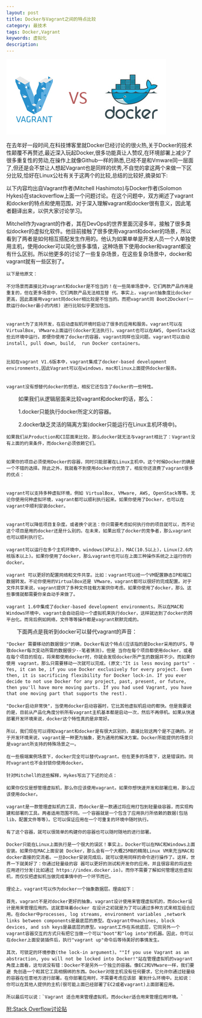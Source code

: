 ```yaml
---
layout: post
title: Docker与Vagrant之间的特点比较
category: 最技术
tags: Docker,Vagrant
keywords: 虚拟化
description:
---
```


![Alt text](/public/img/tech/2014-04-05-01.jpg)

在去年好一段时间,在科技博客里就Docker已经讨论的很火热,关于Docker的技术性颠覆不再赘述,最近深入玩起Docker,很多功能真让人赞叹,在环境部署上减少了很多重复性的劳动,在操作上就像Github一样的熟悉,已经不是和Vmware同一层面了,但还是会不禁让人想起Vagrant也是同样的优秀,不自觉的拿这两个来做一下区分比较,恰好在Linux公社有关于这两个的比较,总结的比较好,摘录如下:


以下内容均出自Vagrant作者(Mitchell Hashimoto)与Docker作者(Solomon Hykes)在stackoverflow上面一个问题讨论。在这个问题中，双方阐述了vagrant和docker的特点和使用范围，对于深入理解vagrant和docker很有意义，因此笔者翻译出来，以供大家讨论学习。

Mitchell作为vagrant的作者，其在DevOps的世界里面沉浸多年，接触了很多类似docker的虚拟化软件。他目前接触了很多使用vagrant和docker的场景，所以看到了两者是如何相互搭配发生作用的。他认为如果单单是开发人员一个人单独使用主机，使用docker可以简化很多事情，这种场景下使用docker和vagrant都没有什么区别。所以他更多的讨论了一些复杂场景，在这些复杂场景中，docker和vagrant就有一些区别了。

    以下是他原文：

    不分场景而直接比对vagrant和docker是不恰当的！在一些简单场景中，它们两款产品作用是重复的，但在更多场景中，它们两款产品无法相互替 代。事实上，vagrant抽象度比docker更高，因此直接用vagrant同docker相比较是不恰当的。而把vagrant同 Boot2Docker(一款运行docker最小的内核) 进行比较似乎更加恰当。


    vagrant为了支持开发，在启动虚拟机环境时启动了很多的应用和服务。vagrant可以在VirtualBox, VMware上面运行(docker无法执行)。vagrant也可以在AWS, OpenStack这些云环境中运行。即便你使用了docker的容器，vagrant同样也没问题。vagrant可以自动install, pull down, build,  run Docker containers。


    比如在vagrant V1.6版本中，vagrant集成了docker-based development environments,因此Vagrant可以在windows，mac和linux上面提供docker服务。


    vagrant没有想替代docker的想法，相反它还包含了docker的一些特性。

　　
    如果我们从逻辑层面来比较vagrant和docker的话，那么：

　　
    1.docker只能执行docker所定义的容器。

　　
    2.docker缺乏灵活的隔离方案(docker只能运行在Linux主机环境中)。


    如果我们从Production和CI层面来比较，那么docker就无法与vagrant相比了：Vagrant没有上面的约束条件，而docker必须依赖它们。


    如果你的项目必须使用Docker的容器，同时只能部署在Linux主机中。这个时候Docker的确是一个不错的选择。除此之外，我就看不到使用docker的优势了，相反你还浪费了vagrant很多的优点：


    vagrant可以支持多种虚拟环境，例如 VirtualBox, VMware, AWS, OpenStack等等。无论你使用何种虚拟环境，vagrant都可以顺利执行起来。如果你使用了Docker，也可以在vagrant中顺利安装docker。


    vagrant可以降低项目复杂度。或者换个说法：你只需要考虑如何执行你的项目就可以，而不论这个项目是用的docker还是什么别的。在未来，如果出现了docker的竞争者，那么vagrant也可以顺利执行它。

    vagrant可以运行在多个主机环境中，windows(XP以上)，MAC(10.5以上)，Linux(2.6内核版本以上)。如果你使用了docker，那么vagrant也可以在上面三种操作系统之上运行你的docker。

    vagrant 可以更好的配置网络和文件共享。比如：vagrant可以给一个VM配置静态IP和端口数据转发。不论你使用的VirtualBox还是 VMware，vagrant都可以很好的完成配置。对于文件共享来说，vagrant提供了多种文件挂载方案供你考虑。如果你使用了docker，那么 这些事情就都需要你亲自动手来做了。

    vagrant 1.6中集成了docker-based development environments。所以在MAC和Windows环境中，vagrant会自动启动一个虚拟机来执行docker，这样就达到了docker的跨平台化。而背后例如网络，文件等等操作都是vagrant默默完成的。

　　下面两点是我听到docker可以替代vagrant的声音：

    "Docker 需要移动的数据很少"的确，Docker有这个特点(应该指的是Docker采用的UFS，导致docker每次变动所需的数据很少--笔者猜测)。但是 当你在每个项目都使用docker，或者在每个项目的现在，将来都使用docker时，你就会发现docker所产生的数据并不少。而如果你使用 vagrant，那么只需要移动一次就可以完成。(原文:"It is less moving parts" - Yes, it can be, if you use Docker exclusively for every project. Even then, it is sacrificing flexibility for Docker lock-in. If you ever decide to not use Docker for any project, past, present, or future, then you'll have more moving parts. If you had used Vagrant, you have that one moving part that supports the rest).

    "Docker启动非常快"，当使用docker启动容器时，它比其他虚拟机启动的都快。但是我要说的是，目前从产品化角度分析所有vagrant主机基本都是启动一次，然后不再停机。如果从快速部署开发环境来说，docker这个特性真的是非常好。

    所以，我们现在可以得知vagrant和docker是有很大区别的，直接比较这两个是不正确的。对于开发环境来说，vagrant是一种更为抽象，更为通用的解决方案。Docker所能提供的场景只是vagrant所支持的特殊场景之一。

    在一些极端案例场景下，docker完全可以替代vagrant。但在更多的场景下，这是错误的。同时vagrant也不会封锁你使用docker。

    针对Mitchell的这些解释，Hykes写出了下述的论点：

    如果你仅仅是想管理虚拟机，那么你应该使用vagrant。如果你想快速开发和部署应用，那么应该使用docker。

    vagrant是一款管理虚拟机的工具，而docker是一款通过将应用打包到轻量级容器，而实现构建和部署的工具。两者适用范围不同。一个容器就是一个包含了应用执行所依赖的数据(包括lib，配置文件等等)。它可以保证应用在一个可重复的环境中随时执行。

    有了这个容器，就可以很简单的构建你的容器也可以随时随地的进行部署。

    Docker只能在Linux上面执行是一个很大的误区！事实上，Docker可以在MAC和Windows上面安装。如果你在MAC上面安装 Docker，那么会有一个大概25MB的精简Linux VM来充当MAC和docker直接的交流者。一旦Docker安装完成后，就可以使用同样的命令进行操作了。这样，世界一下就美好了：你通过轻量级的容 器可以更好的测试和开发你的应用，并且很容易的将这些应用进行分发(比如通过 https://index.docker.io)。而你不需要了解如何管理这些虚拟机，而仅仅把虚拟机当做完成事情中的一个环节而已。

    理论上，vagrant可以作为docker一个抽象数据层。理由如下：

    首先，vagrant不是对docker更好的抽象。vagrant设计使用来管理虚拟机的，而docker设计是用来管理应用的。这就意味着docker 在设计之初就是为了可以通过多种方式来相互组合应用。在docker中processes, log streams, environment variables ,network links between components是最底层的原型。在vagrant中machines, block devices, and ssh keys是最底层的原型。vagrant工作在系统底层，它同另外一个vagrant容器交互的方式只有把它当做一个可以"boot"和"log into"的机器。因此，你可以在docker上面安装插件后，执行"vagrant up"命令后等待美好的事情发生。

    其次，可锁定的环境参数(the lock-in argument)。""If you use Vagrant as an abstraction, you will not be locked into Docker!"站在管理虚拟机的vagrant角度上面看，这句说没有错：Docker不是另外一个独立的容器。像EC2和VMware一样，我们要避 免创造一个和其它工具相捆绑的东西。Docker对宿主机没有任何要求，它允许你通过轻量级的容器在任意地方进行部署。在你部署应用时，不需要考虑应该部 署到什么环境中。比如说：你可以在其他人提供的主机(很可能上面已经部署了EC2或者vagrant)上面部署应用。

    所以最后可以说：`Vagrant 适合用来管理虚拟机，而docker适合用来管理应用环境。`

[附:Stack Overflow讨论贴](http://stackoverflow.com/questions/16647069/should-i-use-vagrant-or-docker-io-for-creating-an-isolated-environment)
